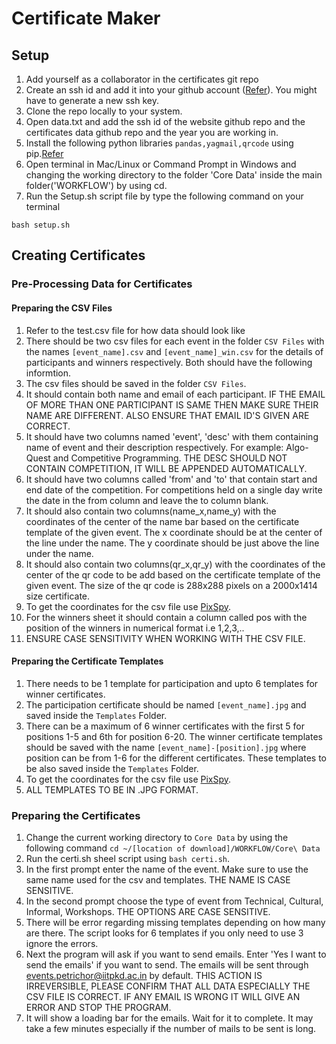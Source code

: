 
# Certificate Maker

## Setup

1) Add yourself as a collaborator in the certificates git repo
1) Create an ssh id and add it into your github account ([Refer](https://docs.github.com/en/authentication/connecting-to-github-with-ssh/adding-a-new-ssh-key-to-your-github-account)). You might have to generate a new ssh key.
2) Clone the repo locally to your system.
4) Open data.txt and add the ssh id of the website github repo  and the certificates data github repo and the year you are working in.
5) Install the following python libraries `pandas,yagmail,qrcode` using pip.[Refer](https://packaging.python.org/en/latest/tutorials/installing-packages/#installing-from-pypi)
6) Open terminal in Mac/Linux or Command Prompt in Windows and changing the working directory to the folder 'Core Data' inside the main folder('WORKFLOW') by using cd.
7) Run the Setup.sh script file by type the following command on your terminal 
```
bash setup.sh
```
## Creating Certificates
### Pre-Processing Data for Certificates
#### Preparing the CSV Files
1. Refer to the test.csv file for how data should look like
2. There should be two csv files for each event in the folder `CSV Files` with the names `[event_name].csv` and `[event_name]_win.csv` for the details of participants and winners respectively. Both should have the following informtion.
3. The csv files should be saved in the folder `CSV Files`.
2. It should contain both name and email of each participant. IF THE EMAIL OF MORE THAN ONE PARTICIPANT IS SAME THEN MAKE SURE THEIR NAME ARE DIFFERENT. ALSO ENSURE THAT EMAIL ID'S GIVEN ARE CORRECT.
3. It should have two columns named 'event', 'desc' with them containing name of event and their description respectively. For example: Algo-Quest and Competitive Programming. THE DESC SHOULD NOT CONTAIN COMPETITION, IT WILL BE APPENDED AUTOMATICALLY.
4. It should have two columns called 'from' and 'to' that contain start and end date of the competition. For competitions held on a single day write the date in the from column and leave the to column blank.
5. It should also contain two columns(name_x,name_y) with the coordinates of the center of the name bar based on the certificate template of the given event. The x coordinate should be at the center of the line under the name. The y coordinate should be just above the line under the name.
6. It should also contain two columns(qr_x,qr_y) with the coordinates of the center of the qr code to be add based on the certificate template of the given event. The size of the qr code is 288x288 pixels on a 2000x1414 size certificate.
9. To get the coordinates for the csv file use [PixSpy](https://pixspy.com/).
7. For the winners sheet it should contain a column called pos with the position of the winners in numerical format i.e 1,2,3,..
8. ENSURE CASE SENSITIVITY WHEN WORKING WITH THE CSV FILE.

#### Preparing the Certificate Templates
1. There needs to be 1 template for participation and upto 6 templates for winner certificates.
2. The participation certificate should be named `[event_name].jpg` and saved inside the `Templates` Folder.
3. There can be a maximum of 6 winner certificates with the first 5 for positions 1-5 and 6th for position 6-20. The winner certificate templates should be saved with the name `[event_name]-[position].jpg` where position can be from 1-6 for the different certificates. These templates to be also saved inside the `Templates` Folder.
4. To get the coordinates for the csv file use [PixSpy](https://pixspy.com/).
5. ALL TEMPLATES TO BE IN .JPG FORMAT.

### Preparing the Certificates

1. Change the current working directory to `Core Data` by using the following command 
`cd ~/[location of download]/WORKFLOW/Core\ Data` 
2. Run the certi.sh sheel script using `bash certi.sh`.
3. In the first prompt enter the name of the event. Make sure to use the same name used for the csv and templates. THE NAME IS CASE SENSITIVE.
4. In the second prompt choose the type of event from Technical,  Cultural, Informal, Workshops. THE OPTIONS ARE CASE SENSITIVE.
5. There will be error regarding missing templates depending on how many are there. The script looks for 6 templates if you only need to use 3 ignore the errors.
6. Next the program will ask if you want to send emails. Enter 'Yes I want to send the emails' if you want to send. The emails will be sent through events.petrichor@iitpkd.ac.in by default. THIS ACTION IS IRREVERSIBLE, PLEASE CONFIRM THAT ALL DATA ESPECIALLY THE CSV FILE IS CORRECT. IF ANY EMAIL IS WRONG IT WILL GIVE AN ERROR AND STOP THE PROGRAM.
7. It will show a loading bar for the emails. Wait for it to complete. It may take a few minutes especially if the number of mails to be sent is long.

